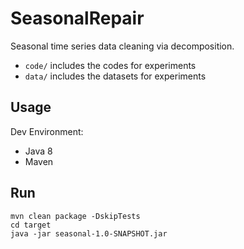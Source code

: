 # SeasonalRepair

Seasonal time series data cleaning via decomposition.

- `code/` includes the codes for experiments
- `data/` includes the datasets for experiments

## Usage

Dev Environment:

- Java 8
- Maven

## Run

```
mvn clean package -DskipTests
cd target
java -jar seasonal-1.0-SNAPSHOT.jar
```